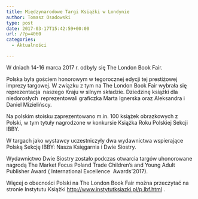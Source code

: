 ```yaml
---
title: Międzynarodowe Targi Książki w Londynie
author: Tomasz Osadowski
type: post
date: 2017-03-17T15:42:59+00:00
url: /?p=4060
categories:
  - Aktualności

---
```

W dniach 14-16 marca 2017 r. odbyły się The London Book Fair.

Polska była gościem honorowym w tegorocznej edycji tej prestiżowej imprezy targowej. W związku z tym na The London Book Fair wybrała się reprezentacja  naszego Kraju w silnym składzie. Dziedzinę książki dla niedorosłych  reprezentowali graficzka Marta Ignerska oraz Aleksandra i Daniel Mizielińscy.

Na polskim stoisku zaprezentowano m.in. 100 książek obrazkowych z Polski, w tym tytuły nagrodzone w konkursie Książka Roku Polskiej Sekcji IBBY.

W targach jako wystawcy uczestniczyły dwa wydawnictwa wspierające Polską Sekcję IBBY: Nasza Księgarnia i Dwie Siostry.

Wydawnictwo Dwie Siostry zostało podczas otwarcia targów uhonorowane nagrodą The Market Focus Poland Trade Children’s and Young Adult Publisher Award ( International Excellence  Awards’2017).

Więcej o obecności Polski na The London Book Fair można przeczytać na stronie Instytutu Książki <a href="http://www.instytutksiazki.pl/p,lbf.html" target="_blank">http://www.instytutksiazki.pl/p,lbf.html</a> .